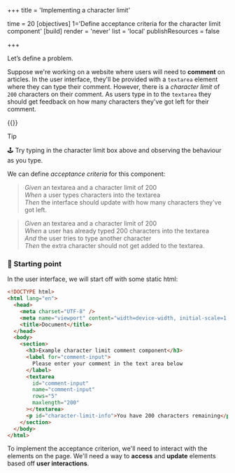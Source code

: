 +++
title = 'Implementing a character limit'

time = 20
[objectives]
    1='Define acceptance criteria for the character limit component'
[build]
  render = 'never'
  list = 'local'
  publishResources = false

+++

Let’s define a problem.

Suppose we're working on a website where users will need to **comment** on articles. In the user interface, they'll be provided with a `textarea` element where they can type their comment. However, there is a _character limit_ of `200` characters on their comment. As users type in to the `textarea` they should get feedback on how many characters they've got left for their comment.

{{<wordlimit>}}

> [!TIP]
> 🕹️ Try typing in the character limit box above and observing the behaviour as you type.

We can define _acceptance criteria_ for this component:

> _Given_ an textarea and a character limit of 200  
> _When_ a user types characters into the textarea  
> _Then_ the interface should update with how many characters they've got left.

> _Given_ an textarea and a character limit of 200  
> _When_ a user has already typed 200 characters into the textarea  
> _And_ the user tries to type another character  
> _Then_ the extra character should not get added to the textarea.

### 🏁 Starting point

In the user interface, we will start off with some static html:

```html
<!DOCTYPE html>
<html lang="en">
  <head>
    <meta charset="UTF-8" />
    <meta name="viewport" content="width=device-width, initial-scale=1.0" />
    <title>Document</title>
  </head>
  <body>
    <section>
      <h3>Example character limit comment component</h3>
      <label for="comment-input">
        Please enter your comment in the text area below
      </label>
      <textarea
        id="comment-input"
        name="comment-input"
        rows="5"
        maxlength="200"
      ></textarea>
      <p id="character-limit-info">You have 200 characters remaining</p>
    </section>
  </body>
</html>
```

To implement the acceptance criterion, we'll need to interact with the elements on the page. We'll need a way to **access** and **update** elements based off **user interactions**.

